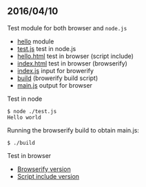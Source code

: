 ## 2016/04/10

Test module for both browser and `node.js`
* [hello](https://github.com/bigdata-mindstorms/d3-playground/tree/gh-pages/LivingProgram/2016/04/10/Lesson66/hello) module
* [test.js](test.js) test in node.js
* [hello.html](hello.html) test in browser (script include)
* [index.html](index.html) test in browser (browserify)
* [index.js](index.js) input for browerify
* [build](build) (browerify build script)
* [main.js](main.js) output for browser

Test in node

```shell
$ node ./test.js 
Hello world
```

Running the browserify build to obtain main.js:
```shell
$ ./build
```
Test in browser

- [Browserify version](https://bigdata-mindstorms.github.io/d3-playground/LivingProgram/2016/04/10/index.html)
- [Script include version](https://bigdata-mindstorms.github.io/d3-playground/LivingProgram/2016/04/10/hello.html)
